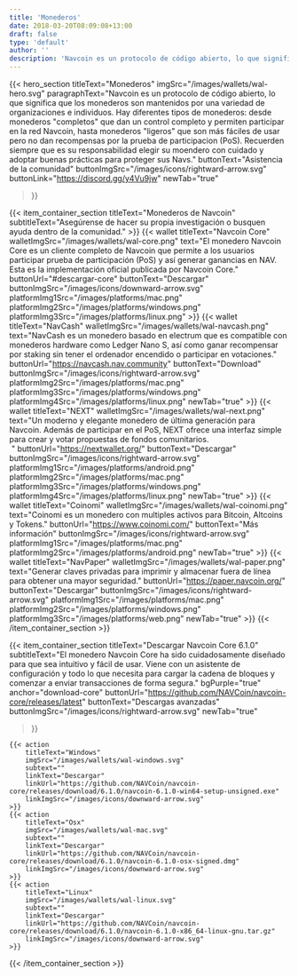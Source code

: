 ```yaml
---
title: 'Monederos'
date: 2018-03-20T08:09:08+13:00
draft: false
type: 'default'
author: ''
description: 'Navcoin es un protocolo de código abierto, lo que significa que los monederos son mantenidos por una variedad de organizaciones e individuos'
---
```


<script src="https://ajax.googleapis.com/ajax/libs/jquery/3.3.1/jquery.min.js"></script>

{{< hero_section
titleText="Monederos"
imgSrc="/images/wallets/wal-hero.svg"
paragraphText="Navcoin es un protocolo de código abierto, lo que significa que los monederos son mantenidos por una variedad de organizaciones e individuos. Hay diferentes tipos de monederos: desde monederos &#34;completos&#34; que dan un control completo y permiten participar en la red Navcoin, hasta monederos &#34;ligeros&#34; que son más fáciles de usar pero no dan recompensas por la prueba de participacion (PoS). Recuerden siempre que es su responsabilidad elegir su moendero con cuidado y adoptar buenas prácticas para proteger sus&nbsp;Navs."
buttonText="Asistencia de la comunidad"
buttonImgSrc="/images/icons/rightward-arrow.svg"
buttonLink="https://discord.gg/y4Vu9jw"
newTab="true"
>}}

{{< item_container_section
    titleText="Monederos de Navcoin"
    subtitleText="Asegúrense de hacer su propia investigación o busquen ayuda dentro de la&nbsp;comunidad."
    >}}
    {{< wallet
        titleText="Navcoin Core"
        walletImgSrc="/images/wallets/wal-core.png"
        text="El monedero Navcoin Core es un cliente completo de Navcoin que permite a los usuarios participar prueba de participación (PoS) y así generar ganancias en NAV. Esta es la implementación oficial publicada por Navcoin&nbsp;Core."
        buttonUrl="#descargar-core"
        buttonText="Descargar"
        buttonImgSrc="/images/icons/downward-arrow.svg"
        platformImg1Src="/images/platforms/mac.png"
        platformImg2Src="/images/platforms/windows.png"
        platformImg3Src="/images/platforms/linux.png"
    >}}
    {{< wallet
        titleText="NavCash"
        walletImgSrc="/images/wallets/wal-navcash.png"
        text="NavCash es un monedero basado en electrum que es compatible con monederos hardware como Ledger Nano S, así como ganar recompensar por staking sin tener el ordenador encendido o participar en votaciones."
        buttonUrl="https://navcash.nav.community"
        buttonText="Download"
        buttonImgSrc="/images/icons/rightward-arrow.svg"
        platformImg2Src="/images/platforms/mac.png"
        platformImg3Src="/images/platforms/windows.png"
        platformImg4Src="/images/platforms/linux.png"
        newTab="true"
    >}}
    {{< wallet
        titleText="NEXT"
        walletImgSrc="/images/wallets/wal-next.png"
        text="Un moderno y elegante monedero de última generación para Navcoin. Además de participar en el PoS, NEXT ofrece una interfaz simple para crear y votar propuestas de fondos comunitarios.<br>&nbsp;"
        buttonUrl="https://nextwallet.org/"
        buttonText="Descargar"
        buttonImgSrc="/images/icons/rightward-arrow.svg"
        platformImg1Src="/images/platforms/android.png"
        platformImg2Src="/images/platforms/mac.png"
        platformImg3Src="/images/platforms/windows.png"
        platformImg4Src="/images/platforms/linux.png"
        newTab="true"
    >}}
    {{< wallet
        titleText="Coinomi"
        walletImgSrc="/images/wallets/wal-coinomi.png"
        text="Coinomi es un monedero con multiples activos para Bitcoin, Altcoins y&nbsp;Tokens."
        buttonUrl="https://www.coinomi.com/"
        buttonText="Más información"
        buttonImgSrc="/images/icons/rightward-arrow.svg"
        platformImg1Src="/images/platforms/mac.png"
        platformImg2Src="/images/platforms/android.png"
        newTab="true"
    >}}
        {{< wallet
        titleText="NavPaper"
        walletImgSrc="/images/wallets/wal-paper.png"
        text="Generar claves privadas para imprimir y almacenar fuera de línea para obtener una mayor&nbsp;seguridad."
        buttonUrl="https://paper.navcoin.org/"
        buttonText="Descargar"
        buttonImgSrc="/images/icons/rightward-arrow.svg"
        platformImg1Src="/images/platforms/mac.png"
        platformImg2Src="/images/platforms/windows.png"
        platformImg3Src="/images/platforms/web.png"
        newTab="true"
    >}}
{{< /item_container_section >}}

{{< item_container_section
titleText="Descargar Navcoin Core 6.1.0"
subtitleText="El monedero Navcoin Core ha sido cuidadosamente diseñado para que sea intuitivo y fácil de usar. Viene con un asistente de configuración y todo lo que necesita para cargar la cadena de bloques y comenzar a enviar transacciones de forma&nbsp;segura."
bgPurple="true"
anchor="download-core"
buttonUrl="https://github.com/NAVCoin/navcoin-core/releases/latest"
buttonText="Descargas avanzadas"
buttonImgSrc="/images/icons/rightward-arrow.svg"
newTab="true"

>}}

    {{< action
        titleText="Windows"
        imgSrc="/images/wallets/wal-windows.svg"
        subtext=""
        linkText="Descargar"
        linkUrl="https://github.com/NAVCoin/navcoin-core/releases/download/6.1.0/navcoin-6.1.0-win64-setup-unsigned.exe"
        linkImgSrc="/images/icons/downward-arrow.svg"
    >}}
    {{< action
        titleText="Osx"
        imgSrc="/images/wallets/wal-mac.svg"
        subtext=""
        linkText="Descargar"
        linkUrl="https://github.com/NAVCoin/navcoin-core/releases/download/6.1.0/navcoin-6.1.0-osx-signed.dmg"
        linkImgSrc="/images/icons/downward-arrow.svg"
    >}}
    {{< action
        titleText="Linux"
        imgSrc="/images/wallets/wal-linux.svg"
        subtext=""
        linkText="Descargar"
        linkUrl="https://github.com/NAVCoin/navcoin-core/releases/download/6.1.0/navcoin-6.1.0-x86_64-linux-gnu.tar.gz"
        linkImgSrc="/images/icons/downward-arrow.svg"
    >}}

{{< /item_container_section >}}

<script>
$("a[href^='#']").click(function(e) {
	e.preventDefault();

	var position = $($(this).attr("href")).offset().top;

	$("body, html").animate({
		scrollTop: position
	} /* speed */ );
});
</script>
